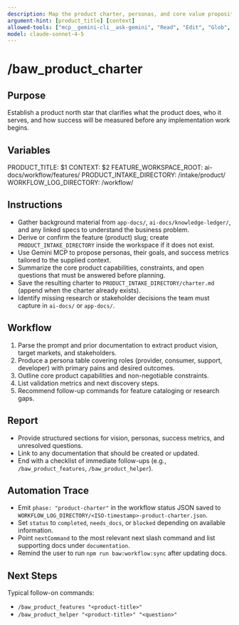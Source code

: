 ```yaml
---
description: Map the product charter, personas, and core value proposition
argument-hint: [product_title] [context]
allowed-tools: ["mcp__gemini-cli__ask-gemini", "Read", "Edit", "Glob", "Grep", "MultiEdit", "Bash"]
model: claude-sonnet-4-5
---
```


# /baw_product_charter

## Purpose
Establish a product north star that clarifies what the product does, who it serves, and how success will be measured before any implementation work begins.

## Variables
PRODUCT_TITLE: $1
CONTEXT: $2
FEATURE_WORKSPACE_ROOT: ai-docs/workflow/features/
PRODUCT_INTAKE_DIRECTORY: <feature-workspace>/intake/product/
WORKFLOW_LOG_DIRECTORY: <feature-workspace>/workflow/

## Instructions
- Gather background material from `app-docs/`, `ai-docs/knowledge-ledger/`, and any linked specs to understand the business problem.
- Derive or confirm the feature (product) slug; create `PRODUCT_INTAKE_DIRECTORY` inside the workspace if it does not exist.
- Use Gemini MCP to propose personas, their goals, and success metrics tailored to the supplied context.
- Summarize the core product capabilities, constraints, and open questions that must be answered before planning.
- Save the resulting charter to `PRODUCT_INTAKE_DIRECTORY/charter.md` (append when the charter already exists).
- Identify missing research or stakeholder decisions the team must capture in `ai-docs/` or `app-docs/`.

## Workflow
1. Parse the prompt and prior documentation to extract product vision, target markets, and stakeholders.
2. Produce a persona table covering roles (provider, consumer, support, developer) with primary pains and desired outcomes.
3. Outline core product capabilities and non-negotiable constraints.
4. List validation metrics and next discovery steps.
5. Recommend follow-up commands for feature cataloging or research gaps.

## Report
- Provide structured sections for vision, personas, success metrics, and unresolved questions.
- Link to any documentation that should be created or updated.
- End with a checklist of immediate follow-ups (e.g., `/baw_product_features`, `/baw_product_helper`).

## Automation Trace
- Emit `phase: "product-charter"` in the workflow status JSON saved to `WORKFLOW_LOG_DIRECTORY/<ISO-timestamp>-product-charter.json`.
- Set `status` to `completed`, `needs_docs`, or `blocked` depending on available information.
- Point `nextCommand` to the most relevant next slash command and list supporting docs under `documentation`.
- Remind the user to run `npm run baw:workflow:sync` after updating docs.

## Next Steps
Typical follow-on commands:
- `/baw_product_features "<product-title>"`
- `/baw_product_helper "<product-title>" "<question>"`
